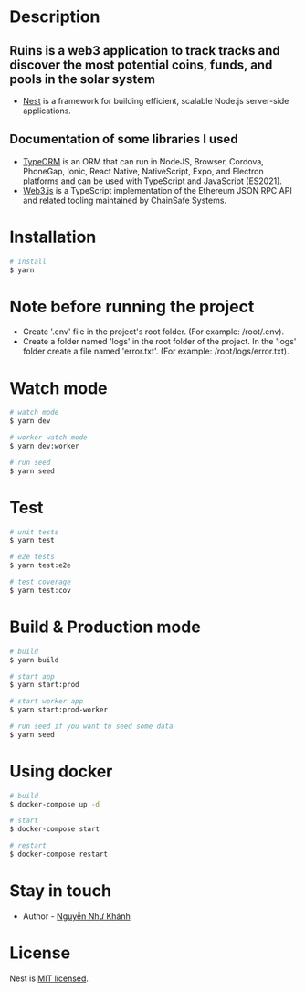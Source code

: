 # Description

## Ruins is a web3 application to track tracks and discover the most potential coins, funds, and pools in the solar system

- [Nest](https://docs.nestjs.com) is a framework for building efficient, scalable Node.js server-side applications.

## Documentation of some libraries I used

- [TypeORM](https://typeorm.io/) is an ORM that can run in NodeJS, Browser, Cordova, PhoneGap, Ionic, React Native, NativeScript, Expo, and Electron platforms and can be used with TypeScript and JavaScript (ES2021).
- [Web3.js](https://web3js.org/) is a TypeScript implementation of the Ethereum JSON RPC API and related tooling maintained by ChainSafe Systems.

# Installation

```bash
# install
$ yarn
```

# Note before running the project

- Create '.env' file in the project's root folder. (For example: /root/.env).
- Create a folder named 'logs' in the root folder of the project. In the 'logs' folder create a file named 'error.txt'. (For example: /root/logs/error.txt).

# Watch mode

```bash
# watch mode
$ yarn dev

# worker watch mode
$ yarn dev:worker

# run seed
$ yarn seed
```

# Test

```bash
# unit tests
$ yarn test

# e2e tests
$ yarn test:e2e

# test coverage
$ yarn test:cov
```

# Build & Production mode

```bash
# build
$ yarn build

# start app
$ yarn start:prod

# start worker app
$ yarn start:prod-worker

# run seed if you want to seed some data
$ yarn seed
```

# Using docker

```bash
# build
$ docker-compose up -d

# start
$ docker-compose start

# restart
$ docker-compose restart
```

# Stay in touch

- Author - [Nguyễn Như Khánh](https://www.facebook.com/nhukhanh.dev)

# License

Nest is [MIT licensed](LICENSE).
